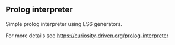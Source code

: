 Prolog interpreter
---------------

Simple prolog interpreter using ES6 generators.

For more details see https://curiosity-driven.org/prolog-interpreter
